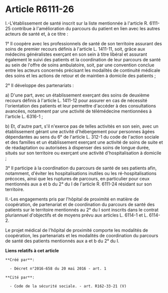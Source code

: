 # Article R6111-26

I.-L'établissement de santé inscrit sur la liste mentionnée à l'article R. 6111-25 contribue à l'amélioration du parcours du
patient en lien avec les autres acteurs de santé et, à ce titre : 

1° Il coopère avec les professionnels de santé de son territoire assurant des soins de premier recours définis à l'article L.
1411-11, soit, grâce aux médecins généralistes exerçant en son sein à titre libéral et assurant également le suivi des
patients et la coordination de leur parcours de santé au sein de l'offre de soins ambulatoire, soit, par une convention
conclue entre les acteurs concernés précisant les modalités de continuité médicale des soins et les actions de retour et de
maintien à domicile des patients ; 

2° Il développe des partenariats : 

a) D'une part, avec un établissement exerçant des soins de deuxième recours définis à l'article L. 1411-12 pour assurer en
cas de nécessité l'orientation des patients et leur permettre d'accéder à des consultations avancées, notamment par une
activité de télémédecine mentionnées à l'article L. 6316-1 ; 

b) Et, d'autre part, s'il n'exerce pas de telles activités en son sein, avec un établissement gérant une activité
d'hébergement pour personnes âgées dépendantes au sens du 6° de l'article L. 312-1 du code de l'action sociale et des
familles et un établissement exerçant une activité de soins de suite et de réadaptation ou autorisées à dispenser des soins
de longue durée, situés sur son territoire ou exerçant une activité d'hospitalisation à domicile ; 

3° Il participe à la coordination du parcours de santé de ses patients afin, notamment, d'éviter les hospitalisations
inutiles ou les ré-hospitalisations précoces, ainsi que les ruptures de parcours, en particulier pour ceux mentionnés aux a
et b du 2° du I de l'article R. 6111-24 résidant sur son territoire. 

II.-Les engagements pris par l'hôpital de proximité en matière de coopération, de partenariat et de coordination du parcours
de santé des patients sur le territoire mentionnés au 2° du I sont inscrits dans le contrat pluriannuel d'objectifs et de
moyens prévu aux articles L. 6114-1 et L. 6114-2. 

Le projet médical de l'hôpital de proximité comporte les modalités de coopération, les partenariats et les modalités de
coordination du parcours de santé des patients mentionnés aux a et b du 2° du I.

**Liens relatifs à cet article**

	**Créé par**:

	  - Décret n°2016-658 du 20 mai 2016 - art. 1

	**Cité par**:

	  - Code de la sécurité sociale. - art. R162-33-21 (V)
